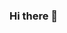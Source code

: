 ### Hi there 👋

<!--
**GilgusMaximus/gilgusmaximus** is a ✨ _special_ ✨ repository because its `README.md` (this file) appears on your GitHub profile.

![Metrics](https://metrics.lecoq.io/GilgusMaximus?template=classic&isocalendar=1&followup=1&activity=1&pagespeed=1&languages=1&pagespeed.detailed=false&pagespeed.screenshot=false&isocalendar.duration=half-year&activity.limit=5&activity.days=14&activity.filter=all&config.timezone=Europe%2FBerlin&config.animated=true)
